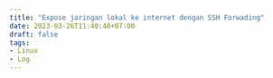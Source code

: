 ```yaml
---
title: "Expose jaringan lokal ke internet dengan SSH Forwading"
date: 2023-03-26T11:40:48+07:00
draft: false
tags: 
- Linux
- Log
---
```


